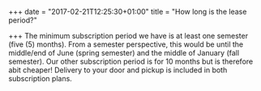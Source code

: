 +++
date = "2017-02-21T12:25:30+01:00"
title = "How long is the lease period?"

+++
The minimum subscription period we have is at least one semester (five (5) months). From a semester perspective, this would be until the middle/end of June (spring semester) and the middle of January (fall semester). Our other subscription period is for 10 months but is therefore abit cheaper! Delivery to your door and pickup is included in both subscription plans.